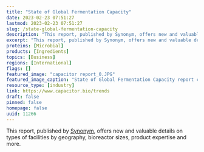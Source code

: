 ```yaml
---
title: "State of Global Fermentation Capacity"
date: 2023-02-23 07:51:27
lastmod: 2023-02-23 07:51:27
slug: /state-global-fermentation-capacity
description: "This report, published by Synonym, offers new and valuable details on types of facilities by geography, bioreactor sizes, product expertise and more."
excerpt: "This report, published by Synonym, offers new and valuable details on types of facilities by geography, bioreactor sizes, product expertise and more."
proteins: [Microbial]
products: [Ingredients]
topics: [Business]
regions: [International]
flags: []
featured_image: "capacitor report_0.JPG"
featured_image_caption: "State of Global Fermentation Capacity report cover"
resource_type: [industry]
link: https://www.capacitor.bio/trends
draft: false
pinned: false
homepage: false
uuid: 11266
---
```

This report, published by [Synonym](https://synonym.bio/), offers new
and valuable details on types of facilities by geography, bioreactor
sizes, product expertise and more.

